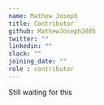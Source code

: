 ```yaml
---
name: Mathew Joseph
title: Contributor
github: MathewJoseph2005
twitter: ""
linkedin: ""
slack: ""
joining_date: ""
role : contributor
---
```


Still waiting for this
